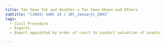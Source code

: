 ```yaml
---
title: Tan Yeow Tat and Another v Tan Yeow Khoon and Others
subtitle: "[2003] SGHC 14 / 30\_January\_2003"
tags:
  - Civil Procedure
  - Experts
  - Expert appointed by order of court to conduct valuation of assets

---
```



